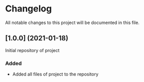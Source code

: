 # Changelog #

All notable changes to this project will be documented in this file.

## [1.0.0] (2021-01-18)

Initial repository of project

### Added

* Added all files of project to the repository

